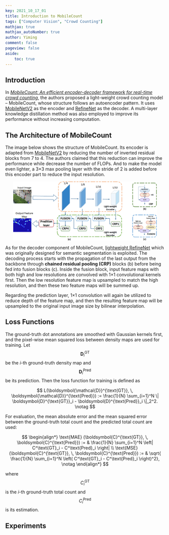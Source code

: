 ```yaml
---
key: 2021_10_17_01
title: Introduction to MobileCount
tags: ["Computer Vision", "Crowd Counting"]
mathjax: true
mathjax_autoNumber: true
author: Yiming
comment: false
pageview: false
aside:
    toc: true
---
```


<style>
.center1 {
  display: block;
  margin-left: auto;
  margin-right: auto;
  width: 10%;
}
</style>

<style>
.center2 {
  display: block;
  margin-left: auto;
  margin-right: auto;
  width: 20%;
}
</style>

<style>
.center3 {
  display: block;
  margin-left: auto;
  margin-right: auto;
  width: 30%;
}
</style>

<style>
.center4 {
  display: block;
  margin-left: auto;
  margin-right: auto;
  width: 40%;
}
</style>

<style>
.center5 {
  display: block;
  margin-left: auto;
  margin-right: auto;
  width: 50%;
}
</style>

<style>
.center6 {
  display: block;
  margin-left: auto;
  margin-right: auto;
  width: 60%;
}
</style>

<style>
.center7 {
  display: block;
  margin-left: auto;
  margin-right: auto;
  width: 70%;
}
</style>

<style>
.center8 {
  display: block;
  margin-left: auto;
  margin-right: auto;
  width: 80%;
}
</style>

<style>
.center9 {
  display: block;
  margin-left: auto;
  margin-right: auto;
  width: 90%;
}
</style>

## Introduction

In [*MobileCount: An efficient encoder-decoder framework for real-time crowd counting*](https://www.sciencedirect.com/science/article/abs/pii/S0925231220308912), the authors proposed a light-weight crowd counting model – MobileCount, whose structure follows an autoencoder pattern. It uses [MobileNetV2](https://arxiv.org/abs/1801.04381) as the encoder and [RefineNet](https://arxiv.org/abs/1611.06612) as the decoder. A multi-layer knowledge distillation method was also employed to improve its performance without increasing computation.

## The Architecture of MobileCount

The image below shows the structure of MobileCount. Its encoder is adapted from [MobileNetV2](https://yimingma.github.io/2021/10/08/introduction-to-MobileNetV2.html) by reducing the number of inverted residual blocks from 7 to 4. The authors claimed that this reduction can improve the performance while decrease the number of FLOPs. And to make the model even lighter, a 3×3 max pooling layer with the stride of 2 is added before this encoder part to reduce the input resolution. 

<img src="/posts.assets/2021-10-17-introduction-to-MobileCount.assets/architecture_of_mobile_count.png" alt="The Structure of MobileCount" class="center9">

As for the decoder component of MobileCount, [lightweight RefineNet](https://arxiv.org/abs/1810.03272) which was originally designed for semantic segmentation is exploited. The decoding process starts with the propagation of the last output from the backbone through **chained residual pooling (CRP)** blocks (b) before being fed into fusion blocks (c). Inside the fusion block, input feature maps with both high and low resolutions are convolved with 1×1 convolutional kernels first. Then the low resolution feature map is upsampled to match the high resolution, and then these two feature maps will be summed up.

Regarding the prediction layer, 1×1 convolution will again be utilized to reduce depth of the feature map, and then the resulting feature map will be upsampled to the original input image size by bilinear interpolation.

## Loss Functions

The ground-truth dot annotations are smoothed with Gaussian kernels first, and the pixel-wise mean squared loss between density maps are used for training. Let $$\boldsymbol{D}^{\text{GT}}_i$$ be the $i$-th ground-truth density map and $$\boldsymbol{D}^{\text{Pred}}_i$$ be its prediction. Then the loss function for training is defined as

$$
L(\boldsymbol{\mathcal{D}}^{\text{GT}}, \, \boldsymbol{\mathcal{D}}^{\text{Pred}}) := \frac{1}{N} \sum_{i=1}^N \| \boldsymbol{D}^{\text{GT}}_i - \boldsymbol{D}^{\text{Pred}}_i \|_2^2. \notag
$$

For evaluation, the mean absolute error and the mean squared error between the ground-truth total count and the predicted total count are used:

$$
\begin{align*}
\text{MAE} (\boldsymbol{C}^{\text{GT}}, \, \boldsymbol{C}^{\text{Pred}}) := & \frac{1}{N} \sum_{i=1}^N \left| C^\text{GT}_i - C^\text{Pred}_i \right| \\
\text{MSE} (\boldsymbol{C}^{\text{GT}}, \, \boldsymbol{C}^{\text{Pred}}) := & \sqrt{ \frac{1}{N} \sum_{i=1}^N \left( C^\text{GT}_i - C^\text{Pred}_i \right)^2}, \notag
\end{align*}
$$

where $$C^\text{GT}_i$$ is the $i$-th ground-truth total count and $$C^\text{Pred}_i$$ is its estimation. 

## Experiments

